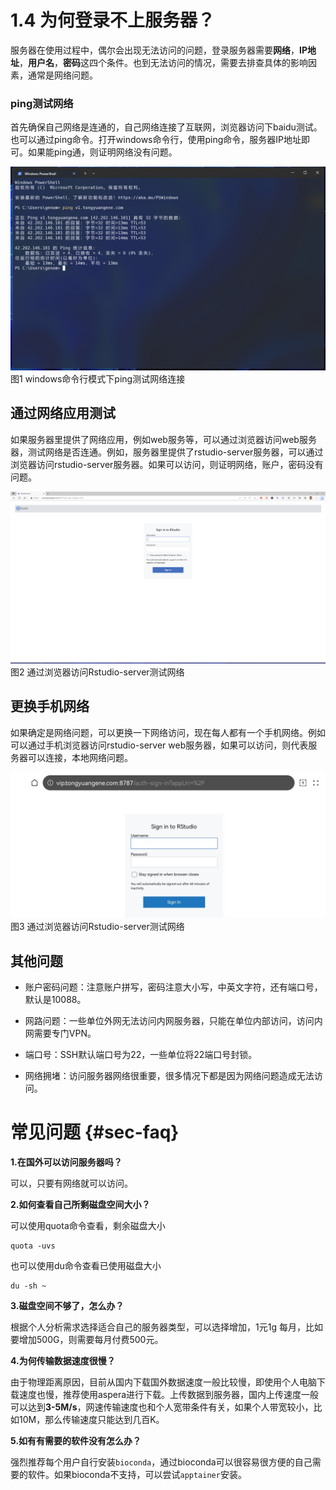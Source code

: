 # 1.4 为何登录不上服务器？

服务器在使用过程中，偶尔会出现无法访问的问题，登录服务器需要**网络**，**IP地址**，**用户名**，**密码**这四个条件。也到无法访问的情况，需要去排查具体的影响因素，通常是网络问题。

### ping测试网络

首先确保自己网络是连通的，自己网络连接了互联网，浏览器访问下baidu测试。也可以通过ping命令。打开windows命令行，使用ping命令，服务器IP地址即可。如果能ping通，则证明网络没有问题。

![](./images/ping.png)
图1 windows命令行模式下ping测试网络连接

## 通过网络应用测试

如果服务器里提供了网络应用，例如web服务等，可以通过浏览器访问web服务器，测试网络是否连通。例如，服务器里提供了rstudio-server服务器，可以通过浏览器访问rstudio-server服务器。如果可以访问，则证明网络，账户，密码没有问题。

![](./images/rstudio.png)
图2 通过浏览器访问Rstudio-server测试网络

## 更换手机网络

如果确定是网络问题，可以更换一下网络访问，现在每人都有一个手机网络。例如可以通过手机浏览器访问rstudio-server web服务器，如果可以访问，则代表服务器可以连接，本地网络问题。

![](./images/phone.jpg)
图3 通过浏览器访问Rstudio-server测试网络

## 其他问题

-   账户密码问题：注意账户拼写，密码注意大小写，中英文字符，还有端口号，默认是10088。

-   网路问题：一些单位外网无法访问内网服务器，只能在单位内部访问，访问内网需要专门VPN。

-   端口号：SSH默认端口号为22，一些单位将22端口号封锁。

-   网络拥堵：访问服务器网络很重要，很多情况下都是因为网络问题造成无法访问。

# 常见问题 {#sec-faq}

**1.在国外可以访问服务器吗？**

可以，只要有网络就可以访问。

**2.如何查看自己所剩磁盘空间大小？**

可以使用quota命令查看，剩余磁盘大小

```         
quota -uvs 
```

也可以使用du命令查看已使用磁盘大小

```         
du -sh ~
```

**3.磁盘空间不够了，怎么办？**

根据个人分析需求选择适合自己的服务器类型，可以选择增加，1元1g 每月，比如要增加500G，则需要每月付费500元。

**4.为何传输数据速度很慢？**

由于物理距离原因，目前从国内下载国外数据速度一般比较慢，即使用个人电脑下载速度也慢，推荐使用aspera进行下载。上传数据到服务器，国内上传速度一般可以达到**3-5M/s**，网速传输速度也和个人宽带条件有关，如果个人带宽较小，比如10M，那么传输速度只能达到几百K。

**5.如有有需要的软件没有怎么办？**

强烈推荐每个用户自行安装`bioconda`，通过bioconda可以很容易很方便的自己需要的软件。如果bioconda不支持，可以尝试`apptainer`安装。
